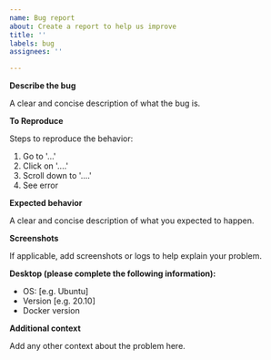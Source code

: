 ```yaml
---
name: Bug report
about: Create a report to help us improve
title: ''
labels: bug
assignees: ''

---
```


**Describe the bug**

A clear and concise description of what the bug is.

**To Reproduce**

Steps to reproduce the behavior:

1. Go to '...'
2. Click on '....'
3. Scroll down to '....'
4. See error

**Expected behavior**

A clear and concise description of what you expected to happen.

**Screenshots**

If applicable, add screenshots or logs to help explain your problem.

**Desktop (please complete the following information):**

- OS: [e.g. Ubuntu]
- Version [e.g. 20.10]
- Docker version

**Additional context**

Add any other context about the problem here.

